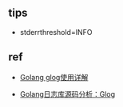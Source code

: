 
## tips
+ stderrthreshold=INFO

## ref

+ [Golang glog使用详解](https://cloud.tencent.com/developer/article/1683448)

+ [Golang日志库源码分析：Glog](https://supereagle.github.io/2017/06/07/golang-glog/)